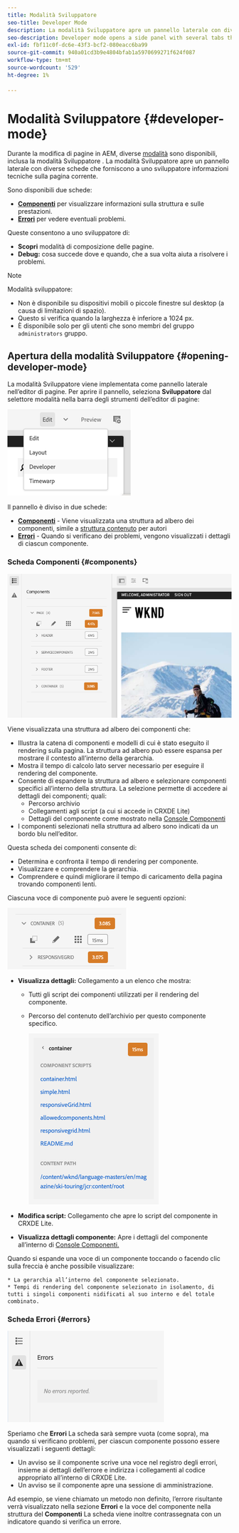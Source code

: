 ```yaml
---
title: Modalità Sviluppatore
seo-title: Developer Mode
description: La modalità Sviluppatore apre un pannello laterale con diverse schede che forniscono a uno sviluppatore informazioni sulla pagina corrente
seo-description: Developer mode opens a side panel with several tabs that provide a developer with information about the current page
exl-id: fbf11c0f-dc6e-43f3-bcf2-080eacc6ba99
source-git-commit: 940a01cd3b9e4804bfab1a5970699271f624f087
workflow-type: tm+mt
source-wordcount: '529'
ht-degree: 1%

---
```


# Modalità Sviluppatore {#developer-mode}

Durante la modifica di pagine in AEM, diverse [modalità](/help/sites-cloud/authoring/fundamentals/environment-tools.md#page-modes) sono disponibili, inclusa la modalità Sviluppatore . La modalità Sviluppatore apre un pannello laterale con diverse schede che forniscono a uno sviluppatore informazioni tecniche sulla pagina corrente.

Sono disponibili due schede:

* **[Componenti](#components)** per visualizzare informazioni sulla struttura e sulle prestazioni.
* **[Errori](#errors)** per vedere eventuali problemi.

Queste consentono a uno sviluppatore di:

* **Scopri** modalità di composizione delle pagine.
* **Debug:** cosa succede dove e quando, che a sua volta aiuta a risolvere i problemi.

>[!NOTE]
>
>Modalità sviluppatore:
>
>* Non è disponibile su dispositivi mobili o piccole finestre sul desktop (a causa di limitazioni di spazio).
>  * Questo si verifica quando la larghezza è inferiore a 1024 px.
>* È disponibile solo per gli utenti che sono membri del gruppo `administrators` gruppo.


## Apertura della modalità Sviluppatore {#opening-developer-mode}

La modalità Sviluppatore viene implementata come pannello laterale nell’editor di pagine. Per aprire il pannello, seleziona **Sviluppatore** dal selettore modalità nella barra degli strumenti dell’editor di pagine:

![Apertura della modalità sviluppatore](assets/developer-mode.png)

Il pannello è diviso in due schede:

* **[Componenti](#components)** - Viene visualizzata una struttura ad albero dei componenti, simile a [struttura contenuto](/help/sites-cloud/authoring/fundamentals/environment-tools.md#content-tree) per autori
* **[Errori](#errors)** - Quando si verificano dei problemi, vengono visualizzati i dettagli di ciascun componente.

### Scheda Componenti {#components}

![Scheda Componenti](assets/developer-mode-components-tab.png)

Viene visualizzata una struttura ad albero dei componenti che:

* Illustra la catena di componenti e modelli di cui è stato eseguito il rendering sulla pagina. La struttura ad albero può essere espansa per mostrare il contesto all’interno della gerarchia.
* Mostra il tempo di calcolo lato server necessario per eseguire il rendering del componente.
* Consente di espandere la struttura ad albero e selezionare componenti specifici all’interno della struttura. La selezione permette di accedere ai dettagli dei componenti; quali:
   * Percorso archivio
   * Collegamenti agli script (a cui si accede in CRXDE Lite)
   * Dettagli del componente come mostrato nella [Console Componenti](/help/sites-cloud/authoring/features/components-console.md)
* I componenti selezionati nella struttura ad albero sono indicati da un bordo blu nell’editor.

Questa scheda dei componenti consente di:

* Determina e confronta il tempo di rendering per componente.
* Visualizzare e comprendere la gerarchia.
* Comprendere e quindi migliorare il tempo di caricamento della pagina trovando componenti lenti.

Ciascuna voce di componente può avere le seguenti opzioni:

![Esempio di componente in modalità Sviluppatore](assets/developer-mode-component-example.png)

* **Visualizza dettagli:** Collegamento a un elenco che mostra:
   * Tutti gli script dei componenti utilizzati per il rendering del componente.
   * Percorso del contenuto dell’archivio per questo componente specifico.

      ![Visualizza dettagli](assets/developer-mode-view-details.png)

* **Modifica script:** Collegamento che apre lo script del componente in CRXDE Lite.

* **Visualizza dettagli componente:** Apre i dettagli del componente all’interno di [Console Componenti.](/help/sites-cloud/authoring/features/components-console.md)

Quando si espande una voce di un componente toccando o facendo clic sulla freccia è anche possibile visualizzare:

    * La gerarchia all’interno del componente selezionato.
    * Tempi di rendering del componente selezionato in isolamento, di tutti i singoli componenti nidificati al suo interno e del totale combinato.

### Scheda Errori {#errors}

![Scheda Errori](assets/developer-mode-errors-tab.png)

Speriamo che **Errori** La scheda sarà sempre vuota (come sopra), ma quando si verificano problemi, per ciascun componente possono essere visualizzati i seguenti dettagli:

* Un avviso se il componente scrive una voce nel registro degli errori, insieme ai dettagli dell’errore e indirizza i collegamenti al codice appropriato all’interno di CRXDE Lite.
* Un avviso se il componente apre una sessione di amministrazione.

Ad esempio, se viene chiamato un metodo non definito, l’errore risultante verrà visualizzato nella sezione **Errori** e la voce del componente nella struttura del **Componenti** La scheda viene inoltre contrassegnata con un indicatore quando si verifica un errore.
